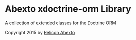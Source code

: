 # Abexto xdoctrine-orm Library

A collection of extended classes for the Doctrine ORM

Copyright 2015 by [Helicon Abexto](https://www.abexto.com)
